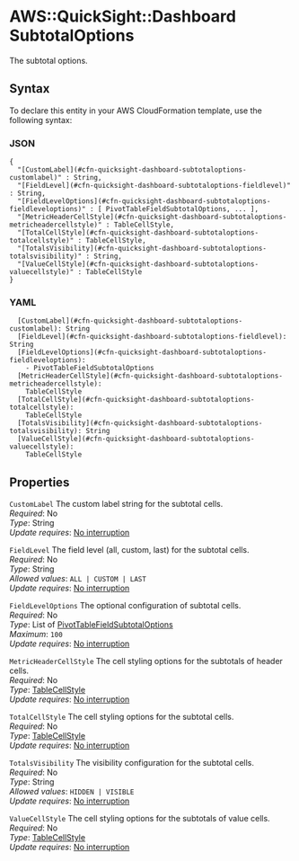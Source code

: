 # AWS::QuickSight::Dashboard SubtotalOptions<a name="aws-properties-quicksight-dashboard-subtotaloptions"></a>

The subtotal options\.

## Syntax<a name="aws-properties-quicksight-dashboard-subtotaloptions-syntax"></a>

To declare this entity in your AWS CloudFormation template, use the following syntax:

### JSON<a name="aws-properties-quicksight-dashboard-subtotaloptions-syntax.json"></a>

```
{
  "[CustomLabel](#cfn-quicksight-dashboard-subtotaloptions-customlabel)" : String,
  "[FieldLevel](#cfn-quicksight-dashboard-subtotaloptions-fieldlevel)" : String,
  "[FieldLevelOptions](#cfn-quicksight-dashboard-subtotaloptions-fieldleveloptions)" : [ PivotTableFieldSubtotalOptions, ... ],
  "[MetricHeaderCellStyle](#cfn-quicksight-dashboard-subtotaloptions-metricheadercellstyle)" : TableCellStyle,
  "[TotalCellStyle](#cfn-quicksight-dashboard-subtotaloptions-totalcellstyle)" : TableCellStyle,
  "[TotalsVisibility](#cfn-quicksight-dashboard-subtotaloptions-totalsvisibility)" : String,
  "[ValueCellStyle](#cfn-quicksight-dashboard-subtotaloptions-valuecellstyle)" : TableCellStyle
}
```

### YAML<a name="aws-properties-quicksight-dashboard-subtotaloptions-syntax.yaml"></a>

```
  [CustomLabel](#cfn-quicksight-dashboard-subtotaloptions-customlabel): String
  [FieldLevel](#cfn-quicksight-dashboard-subtotaloptions-fieldlevel): String
  [FieldLevelOptions](#cfn-quicksight-dashboard-subtotaloptions-fieldleveloptions):
    - PivotTableFieldSubtotalOptions
  [MetricHeaderCellStyle](#cfn-quicksight-dashboard-subtotaloptions-metricheadercellstyle):
    TableCellStyle
  [TotalCellStyle](#cfn-quicksight-dashboard-subtotaloptions-totalcellstyle):
    TableCellStyle
  [TotalsVisibility](#cfn-quicksight-dashboard-subtotaloptions-totalsvisibility): String
  [ValueCellStyle](#cfn-quicksight-dashboard-subtotaloptions-valuecellstyle):
    TableCellStyle
```

## Properties<a name="aws-properties-quicksight-dashboard-subtotaloptions-properties"></a>

`CustomLabel` <a name="cfn-quicksight-dashboard-subtotaloptions-customlabel"></a>
The custom label string for the subtotal cells\.  
_Required_: No  
_Type_: String  
_Update requires_: [No interruption](https://docs.aws.amazon.com/AWSCloudFormation/latest/UserGuide/using-cfn-updating-stacks-update-behaviors.html#update-no-interrupt)

`FieldLevel` <a name="cfn-quicksight-dashboard-subtotaloptions-fieldlevel"></a>
The field level \(all, custom, last\) for the subtotal cells\.  
_Required_: No  
_Type_: String  
_Allowed values_: `ALL | CUSTOM | LAST`  
_Update requires_: [No interruption](https://docs.aws.amazon.com/AWSCloudFormation/latest/UserGuide/using-cfn-updating-stacks-update-behaviors.html#update-no-interrupt)

`FieldLevelOptions` <a name="cfn-quicksight-dashboard-subtotaloptions-fieldleveloptions"></a>
The optional configuration of subtotal cells\.  
_Required_: No  
_Type_: List of [PivotTableFieldSubtotalOptions](aws-properties-quicksight-dashboard-pivottablefieldsubtotaloptions.md)  
_Maximum_: `100`  
_Update requires_: [No interruption](https://docs.aws.amazon.com/AWSCloudFormation/latest/UserGuide/using-cfn-updating-stacks-update-behaviors.html#update-no-interrupt)

`MetricHeaderCellStyle` <a name="cfn-quicksight-dashboard-subtotaloptions-metricheadercellstyle"></a>
The cell styling options for the subtotals of header cells\.  
_Required_: No  
_Type_: [TableCellStyle](aws-properties-quicksight-dashboard-tablecellstyle.md)  
_Update requires_: [No interruption](https://docs.aws.amazon.com/AWSCloudFormation/latest/UserGuide/using-cfn-updating-stacks-update-behaviors.html#update-no-interrupt)

`TotalCellStyle` <a name="cfn-quicksight-dashboard-subtotaloptions-totalcellstyle"></a>
The cell styling options for the subtotal cells\.  
_Required_: No  
_Type_: [TableCellStyle](aws-properties-quicksight-dashboard-tablecellstyle.md)  
_Update requires_: [No interruption](https://docs.aws.amazon.com/AWSCloudFormation/latest/UserGuide/using-cfn-updating-stacks-update-behaviors.html#update-no-interrupt)

`TotalsVisibility` <a name="cfn-quicksight-dashboard-subtotaloptions-totalsvisibility"></a>
The visibility configuration for the subtotal cells\.  
_Required_: No  
_Type_: String  
_Allowed values_: `HIDDEN | VISIBLE`  
_Update requires_: [No interruption](https://docs.aws.amazon.com/AWSCloudFormation/latest/UserGuide/using-cfn-updating-stacks-update-behaviors.html#update-no-interrupt)

`ValueCellStyle` <a name="cfn-quicksight-dashboard-subtotaloptions-valuecellstyle"></a>
The cell styling options for the subtotals of value cells\.  
_Required_: No  
_Type_: [TableCellStyle](aws-properties-quicksight-dashboard-tablecellstyle.md)  
_Update requires_: [No interruption](https://docs.aws.amazon.com/AWSCloudFormation/latest/UserGuide/using-cfn-updating-stacks-update-behaviors.html#update-no-interrupt)
